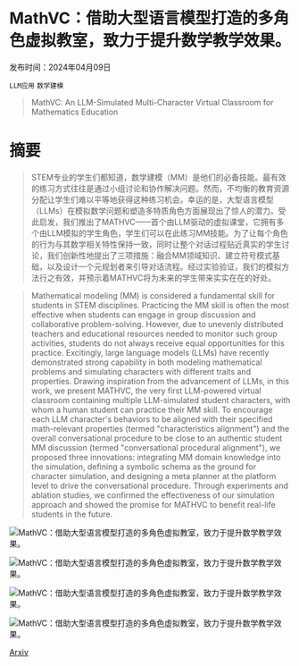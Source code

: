 # MathVC：借助大型语言模型打造的多角色虚拟教室，致力于提升数学教学效果。

发布时间：2024年04月09日

`LLM应用` `数学建模`

> MathVC: An LLM-Simulated Multi-Character Virtual Classroom for Mathematics Education

# 摘要

> STEM专业的学生们都知道，数学建模（MM）是他们的必备技能。最有效的练习方式往往是通过小组讨论和协作解决问题。然而，不均衡的教育资源分配让学生们难以平等地获得这种练习机会。幸运的是，大型语言模型（LLMs）在模拟数学问题和塑造多特质角色方面展现出了惊人的潜力。受此启发，我们推出了MATHVC——首个由LLM驱动的虚拟课堂，它拥有多个由LLM模拟的学生角色，学生们可以在此练习MM技能。为了让每个角色的行为与其数学相关特性保持一致，同时让整个对话过程贴近真实的学生讨论，我们创新性地提出了三项措施：融合MM领域知识、建立符号模式基础，以及设计一个元规划者来引导对话流程。经过实验验证，我们的模拟方法行之有效，并预示着MATHVC将为未来的学生带来实实在在的好处。

> Mathematical modeling (MM) is considered a fundamental skill for students in STEM disciplines. Practicing the MM skill is often the most effective when students can engage in group discussion and collaborative problem-solving. However, due to unevenly distributed teachers and educational resources needed to monitor such group activities, students do not always receive equal opportunities for this practice. Excitingly, large language models (LLMs) have recently demonstrated strong capability in both modeling mathematical problems and simulating characters with different traits and properties. Drawing inspiration from the advancement of LLMs, in this work, we present MATHVC, the very first LLM-powered virtual classroom containing multiple LLM-simulated student characters, with whom a human student can practice their MM skill. To encourage each LLM character's behaviors to be aligned with their specified math-relevant properties (termed "characteristics alignment") and the overall conversational procedure to be close to an authentic student MM discussion (termed "conversational procedural alignment"), we proposed three innovations: integrating MM domain knowledge into the simulation, defining a symbolic schema as the ground for character simulation, and designing a meta planner at the platform level to drive the conversational procedure. Through experiments and ablation studies, we confirmed the effectiveness of our simulation approach and showed the promise for MATHVC to benefit real-life students in the future.

![MathVC：借助大型语言模型打造的多角色虚拟教室，致力于提升数学教学效果。](../../../paper_images/2404.06711/x1.png)

![MathVC：借助大型语言模型打造的多角色虚拟教室，致力于提升数学教学效果。](../../../paper_images/2404.06711/x2.png)

![MathVC：借助大型语言模型打造的多角色虚拟教室，致力于提升数学教学效果。](../../../paper_images/2404.06711/x3.png)

![MathVC：借助大型语言模型打造的多角色虚拟教室，致力于提升数学教学效果。](../../../paper_images/2404.06711/x4.png)

[Arxiv](https://arxiv.org/abs/2404.06711)